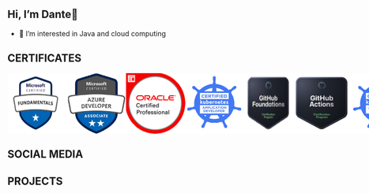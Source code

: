 ## Hi, I’m Dante👋

- 👀 I’m interested in Java and cloud computing

## CERTIFICATES

<div style="display: flex; justify-content: space-around;">
  <img src="assets/az_f.png" alt="Mi Imagen" width="120">
  <img src="assets/az_d.png" alt="Mi Imagen" width="120">
  <img src="assets/java_d.png" alt="Mi Imagen" width="120">
  <img src="assets/k8s_d.png" alt="Mi Imagen" width="120">
  <img src="assets/github_f.png" alt="Mi Imagen" width="110">
  <img src="assets/github_a.png" alt="Mi Imagen" width="120">
  <img src="assets/k8s_d.png" alt="Mi Imagen" width="120">
</div>

## SOCIAL MEDIA

## PROJECTS
